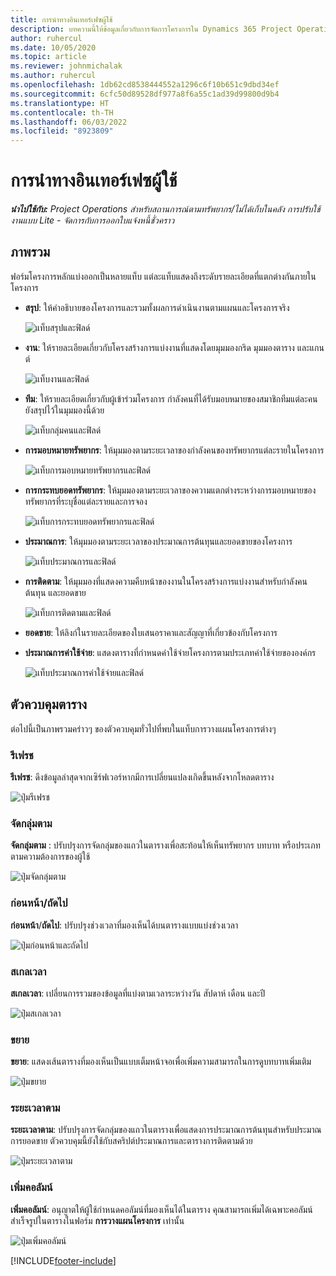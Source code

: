 ```yaml
---
title: การนำทางอินเทอร์เฟซผู้ใช้
description: บทความนี้ให้ข้อมูลเกี่ยวกับการจัดการโครงการใน Dynamics 365 Project Operations
author: ruhercul
ms.date: 10/05/2020
ms.topic: article
ms.reviewer: johnmichalak
ms.author: ruhercul
ms.openlocfilehash: 1db62cd8538444552a1296c6f10b651c9dbd34ef
ms.sourcegitcommit: 6cfc50d89528df977a8f6a55c1ad39d99800d9b4
ms.translationtype: HT
ms.contentlocale: th-TH
ms.lasthandoff: 06/03/2022
ms.locfileid: "8923809"
---
```

# <a name="navigating-the-user-interface"></a>การนำทางอินเทอร์เฟซผู้ใช้

_**นำไปใช้กับ:** Project Operations สำหรับสถานการณ์ตามทรัพยากร/ไม่ได้เก็บในคลัง การปรับใช้งานแบบ Lite - จัดการกับการออกใบแจ้งหนี้ชั่วคราว_

## <a name="overview"></a>ภาพรวม

ฟอร์มโครงการหลักแบ่งออกเป็นหลายแท็บ แต่ละแท็บแสดงถึงระดับรายละเอียดที่แตกต่างกันภายในโครงการ

- **สรุป**: ให้คำอธิบายของโครงการและรวมทั้งผลการดำเนินงานตามแผนและโครงการจริง

    ![แท็บสรุปและฟิลด์](media/navigation7.png)

- **งาน**: ให้รายละเอียดเกี่ยวกับโครงสร้างการแบ่งงานที่แสดงโดยมุมมองกริด มุมมองตาราง และแกนต์

    ![แท็บงานและฟิลด์](media/navigation8.png)

- **ทีม**: ให้รายละเอียดเกี่ยวกับผู้เข้าร่วมโครงการ กำลังคนที่ได้รับมอบหมายของสมาชิกทีมแต่ละคนยังสรุปไว้ในมุมมองนี้ด้วย

    ![แท็บกลุ่มคนและฟิลด์](media/navigation9.png)

- **การมอบหมายทรัพยากร**: ให้มุมมองตามระยะเวลาของกำลังคนของทรัพยากรแต่ละรายในโครงการ

    ![แท็บการมอบหมายทรัพยากรและฟิลด์](media/navigation10.png)

- **การกระทบยอดทรัพยากร**: ให้มุมมองตามระยะเวลาของความแตกต่างระหว่างการมอบหมายของทรัพยากรที่ระบุชื่อแต่ละรายและการจอง

    ![แท็บการกระทบยอดทรัพยากรและฟิลด์](media/navigation11.png)

- **ประมาณการ**: ให้มุมมองตามระยะเวลาของประมาณการต้นทุนและยอดขายของโครงการ

    ![แท็บประมาณการและฟิลด์](media/navigation12.png)

- **การติดตาม**: ให้มุมมองที่แสดงความคืบหน้าของงานในโครงสร้างการแบ่งงานสำหรับกำลังคน ต้นทุน และยอดขาย

    ![แท็บการติดตามและฟิลด์](media/navigation13.png)

- **ยอดขาย**: ให้ลิงก์ในรายละเอียดของใบเสนอราคาและสัญญาที่เกี่ยวข้องกับโครงการ

- **ประมาณการค่าใช้จ่าย**: แสดงตารางที่กำหนดค่าใช้จ่ายโครงการตามประเภทค่าใช้จ่ายขององค์กร

    ![แท็บประมาณการค่าใช้จ่ายและฟิลด์](media/navigation14.png)

## <a name="grid-controls"></a>ตัวควบคุมตาราง

ต่อไปนี้เป็นภาพรวมคร่าวๆ ของตัวควบคุมทั่วไปที่พบในแท็บการวางแผนโครงการต่างๆ

### <a name="refresh"></a>รีเฟรช

**รีเฟรช**: ดึงข้อมูลล่าสุดจากเซิร์ฟเวอร์หากมีการเปลี่ยนแปลงเกิดขึ้นหลังจากโหลดตาราง

![ปุ่มรีเฟรช](media/navigation7.png)

### <a name="group-by"></a>จัดกลุ่มตาม

**จัดกลุ่มตาม** : ปรับปรุงการจัดกลุ่มของแถวในตารางเพื่อสะท้อนให้เห็นทรัพยากร บทบาท หรือประเภทตามความต้องการของผู้ใช้

![ปุ่มจัดกลุ่มตาม](media/navigation6.png)

### <a name="previousnext"></a>ก่อนหน้า/ถัดไป

**ก่อนหน้า**/**ถัดไป**: ปรับปรุงช่วงเวลาที่มองเห็นได้บนตารางแบบแบ่งช่วงเวลา

![ปุ่มก่อนหน้าและถัดไป](media/navigation2.png)

### <a name="timescale"></a>สเกลเวลา

**สเกลเวลา**: เปลี่ยนการรวมของข้อมูลที่แบ่งตามเวลาระหว่างวัน สัปดาห์ เดือน และปี

![ปุ่มสเกลเวลา](media/navigation3.png)

### <a name="expand"></a>ขยาย

**ขยาย**: แสดงเส้นตารางที่มองเห็นเป็นแบบเต็มหน้าจอเพื่อเพิ่มความสามารถในการดูบทบาทเพิ่มเติม

![ปุ่มขยาย](media/navigation4.png)

### <a name="time-phase-by"></a>ระยะเวลาตาม

**ระยะเวลาตาม**: ปรับปรุงการจัดกลุ่มของแถวในตารางเพื่อแสดงการประมาณการต้นทุนสำหรับประมาณการยอดขาย ตัวควบคุมนี้ยังใช้กับสคริปต์ประมาณการและตารางการติดตามด้วย

![ปุ่มระยะเวลาตาม](media/navigation0.png)

### <a name="add-column"></a>เพิ่มคอลัมน์

**เพิ่มคอลัมน์**: อนุญาตให้ผู้ใช้กำหนดคอลัมน์ที่มองเห็นได้ในตาราง คุณสามารถเพิ่มได้เฉพาะคอลัมน์สำเร็จรูปในตารางในฟอร์ม **การวางแผนโครงการ** เท่านั้น

![ปุ่มเพิ่มคอลัมน์](media/navigation5.png)


[!INCLUDE[footer-include](../includes/footer-banner.md)]